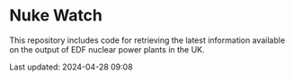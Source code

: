 # Nuke Watch

This repository includes code for retrieving the latest information available on the output of EDF nuclear power plants in the UK.

Last updated: 2024-04-28 09:08